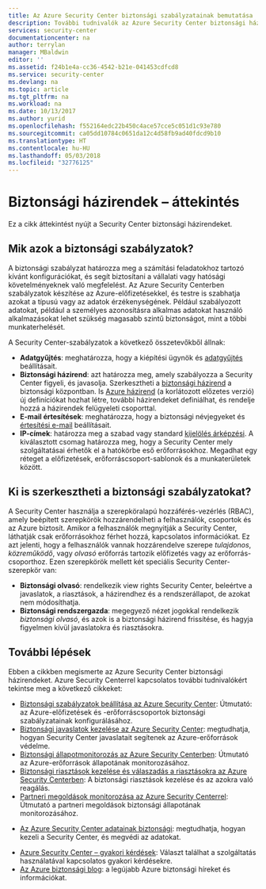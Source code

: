 ```yaml
---
title: Az Azure Security Center biztonsági szabályzatainak bemutatása |} Microsoft Docs
description: További tudnivalók az Azure Security Center biztonsági házirendek és a főbb funkciók.
services: security-center
documentationcenter: na
author: terrylan
manager: MBaldwin
editor: ''
ms.assetid: f24b1e4a-cc36-4542-b21e-041453cdfcd8
ms.service: security-center
ms.devlang: na
ms.topic: article
ms.tgt_pltfrm: na
ms.workload: na
ms.date: 10/13/2017
ms.author: yurid
ms.openlocfilehash: f552164edc22b450c4ace57cce5c051d1c93e780
ms.sourcegitcommit: ca05dd10784c0651da12c4d58fb9ad40fdcd9b10
ms.translationtype: HT
ms.contentlocale: hu-HU
ms.lasthandoff: 05/03/2018
ms.locfileid: "32776125"
---
```

# <a name="security-policies-overview"></a>Biztonsági házirendek – áttekintés
Ez a cikk áttekintést nyújt a Security Center biztonsági házirendeket.

## <a name="what-are-security-policies"></a>Mik azok a biztonsági szabályzatok?
A biztonsági szabályzat határozza meg a számítási feladatokhoz tartozó kívánt konfigurációkat, és segít biztosítani a vállalati vagy hatósági követelményeknek való megfelelést. Az Azure Security Centerben szabályzatok készítése az Azure-előfizetésekkel, és testre is szabhatja azokat a típusú vagy az adatok érzékenységének. Például szabályozott adatokat, például a személyes azonosításra alkalmas adatokat használó alkalmazásokat lehet szükség magasabb szintű biztonságot, mint a többi munkaterhelését. 

A Security Center-szabályzatok a következő összetevőkből állnak:

- **Adatgyűjtés**: meghatározza, hogy a kiépítési ügynök és [adatgyűjtés](https://docs.microsoft.com/azure/security-center/security-center-enable-data-collection) beállításait.
- **Biztonsági házirend**: azt határozza meg, amely szabályozza a Security Center figyeli, és javasolja. Szerkesztheti a [biztonsági házirend](https://docs.microsoft.com/azure/security-center/security-center-policies) a biztonsági központban. Is [Azure házirend](security-center-azure-policy.md) (a korlátozott előzetes verzió) új definíciókat hozhat létre, további házirendeket definiálhat, és rendelje hozzá a házirendek felügyeleti csoporttal.
- **E-mail értesítések**: meghatározza, hogy a biztonsági névjegyeket és [értesítési e-mail](https://docs.microsoft.com/azure/security-center/security-center-provide-security-contact-details) beállításait.
- **IP-címek**: határozza meg a szabad vagy standard [kijelölés árképzési](https://docs.microsoft.com/azure/security-center/security-center-pricing). A kiválasztott csomag határozza meg, hogy a Security Center mely szolgáltatásai érhetők el a hatókörbe eső erőforrásokhoz. Megadhat egy réteget a előfizetések, erőforráscsoport-sablonok és a munkaterületek között. 


## <a name="who-can-edit-security-policies"></a>Ki is szerkesztheti a biztonsági szabályzatokat?
A Security Center használja a szerepköralapú hozzáférés-vezérlés (RBAC), amely beépített szerepkörök hozzárendelheti a felhasználók, csoportok és az Azure biztosít. Amikor a felhasználók megnyitják a Security Center, láthatják csak erőforrásokhoz férhet hozzá, kapcsolatos információkat. Ez azt jelenti, hogy a felhasználók vannak hozzárendelve szerepe *tulajdonos*, *közreműködő*, vagy *olvasó* erőforrás tartozik előfizetés vagy az erőforrás-csoporthoz. Ezen szerepkörök mellett két speciális Security Center-szerepkör van:

- **Biztonsági olvasó**: rendelkezik view rights Security Center, beleértve a javaslatok, a riasztások, a házirendhez és a rendszerállapot, de azokat nem módosíthatja.
- **Biztonsági rendszergazda**: megegyező nézet jogokkal rendelkezik *biztonsági olvasó*, és azok is a biztonsági házirend frissítése, és hagyja figyelmen kívül javaslatokra és riasztásokra.


## <a name="next-steps"></a>További lépések
Ebben a cikkben megismerte az Azure Security Center biztonsági házirendeket. Azure Security Centerrel kapcsolatos további tudnivalókért tekintse meg a következő cikkeket:

* [Biztonsági szabályzatok beállítása az Azure Security Center](security-center-policies.md): Útmutató: az Azure-előfizetések és -erőforráscsoportok biztonsági szabályzatainak konfigurálásához.
* [Biztonsági javaslatok kezelése az Azure Security Center](security-center-recommendations.md): megtudhatja, hogyan Security Center javaslatait segítenek az Azure-erőforrások védelme.
* [Biztonsági állapotmonitorozás az Azure Security Centerben](security-center-monitoring.md): Útmutató az Azure-erőforrások állapotának monitorozásához.
* [Biztonsági riasztások kezelése és válaszadás a riasztásokra az Azure Security Centerben](security-center-managing-and-responding-alerts.md): A biztonsági riasztások kezelése és az azokra való reagálás.
* [Partneri megoldások monitorozása az Azure Security Centerrel](security-center-partner-solutions.md): Útmutató a partneri megoldások biztonsági állapotának monitorozásához.
- [Az Azure Security Center adatainak biztonsági](security-center-data-security.md): megtudhatja, hogyan kezeli a Security Center, és megvédi az adatokat.
* [Azure Security Center – gyakori kérdések](security-center-faq.md): Választ találhat a szolgáltatás használatával kapcsolatos gyakori kérdésekre.
* [Az Azure biztonsági blog](http://blogs.msdn.com/b/azuresecurity/): a legújabb Azure biztonsági híreket és információkat.



